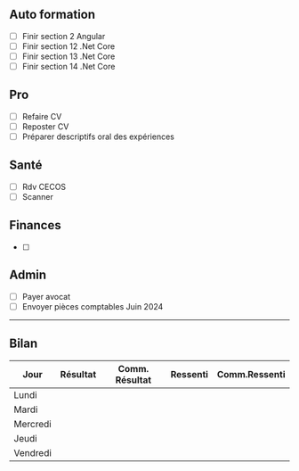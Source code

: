 

## Auto formation

- [ ] Finir section 2 Angular
- [ ] Finir section 12 .Net Core
- [ ] Finir section 13 .Net Core
- [ ] Finir section 14 .Net Core

## Pro

- [ ] Refaire CV
- [ ] Reposter CV
- [ ] Préparer descriptifs oral des expériences
## Santé

- [ ] Rdv CECOS
- [ ] Scanner

## Finances

- [ ] 

## Admin 

- [ ] Payer avocat
- [ ] Envoyer pièces comptables Juin 2024

-----------------------------------------------
## Bilan

| Jour     | Résultat | Comm. Résultat | Ressenti | Comm.Ressenti |
| -------- | -------- | -------------- | -------- | ------------- |
| Lundi    |          |                |          |               |
| Mardi    |          |                |          |               |
| Mercredi |          |                |          |               |
| Jeudi    |          |                |          |               |
| Vendredi |          |                |          |               |
